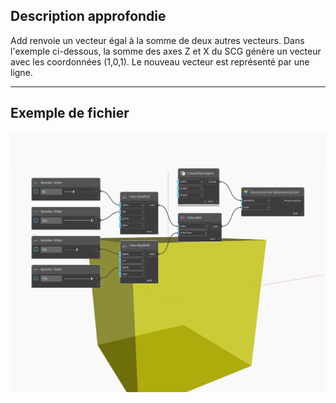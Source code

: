 ## Description approfondie
Add renvoie un vecteur égal à la somme de deux autres vecteurs. Dans l'exemple ci-dessous, la somme des axes Z et X du SCG génère un vecteur avec les coordonnées (1,0,1). Le nouveau vecteur est représenté par une ligne.
___
## Exemple de fichier

![Add](./DSCore.Color.Add_img.jpg)

